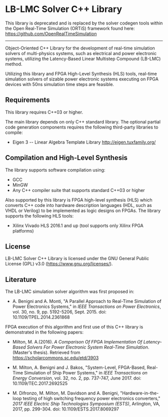 # LB-LMC Solver C++ Library

This library is deprecated and is replaced by the solver codegen tools within the Open Real-Time Simulation (ORTiS) framework found here:
https://github.com/OpenRealTimeSimulation

----

Object-Oriented C++ Library for the development of real-time simulation solvers of multi-physics systems, such as electrical and power electronic systems, utilizing the Latency-Based Linear Multistep Compound (LB-LMC) method.

Utilizing this library and FPGA High-Level Synthesis (HLS) tools, real-time simulation solvers of sizable power electronic systems executing on FPGA devices with 50ns simulation time steps are feasible.

## Requirements

This library requires C++03 or higher.

The main library depends on only C++ standard library.  The optional partial code generation components requires the following third-party libraries to compile:
  * Eigen 3 -- Linear Algebra Template Library http://eigen.tuxfamily.org/

## Compilation and High-Level Synthesis

The library supports software compilation using:
 * GCC
 * MinGW
 * Any C++ compiler suite that supports standard C++03 or higher
 
Also supported by this library is FPGA high-level synthesis (HLS) which converts C++ code into hardware description languages (HDL, such as VHDL or Verilog) to be implemented as logic designs on FPGAs.  The library supports the following HLS tools:
* Xilinx Vivado HLS 2016.1 and up (tool supports only Xilinx FPGA platforms)

## License

LB-LMC Solver C++ Library is licensed under the GNU General Public License (GPL) v3.0 (https://www.gnu.org/licenses/).
 
## Literature 
  
The LB-LMC simulation solver algorithm was first proposed in:  
 * A. Benigni and A. Monti, "A Parallel Approach to Real-Time Simulation of Power Electronics Systems," in *IEEE Transactions on Power Electronics*, vol. 30, no. 9, pp. 5192-5206, Sept. 2015.
doi: 10.1109/TPEL.2014.2361868

FPGA execution of this algorithm and first use of this C++ library is demonstrated in the following papers:  
 * Milton, M. A.(2016). *A Comparison Of FPGA Implementation Of Latency-Based Solvers For Power Electronic System Real-Time Simulation*. (Master's thesis). Retrieved from https://scholarcommons.sc.edu/etd/3903

 * M. Milton, A. Benigni and J. Bakos, "System-Level, FPGA-Based, Real-Time Simulation of Ship Power Systems," in *IEEE Transactions on Energy Conversion*, vol. 32, no. 2, pp. 737-747, June 2017.
doi: 10.1109/TEC.2017.2692525

 * M. Difronzo, M. Milton, M. Davidson and A. Benigni, "Hardware-in-the-loop testing of high switching frequency power electronics converters," *2017 IEEE Electric Ship Technologies Symposium (ESTS)*, Arlington, VA, 2017, pp. 299-304.
doi: 10.1109/ESTS.2017.8069297
